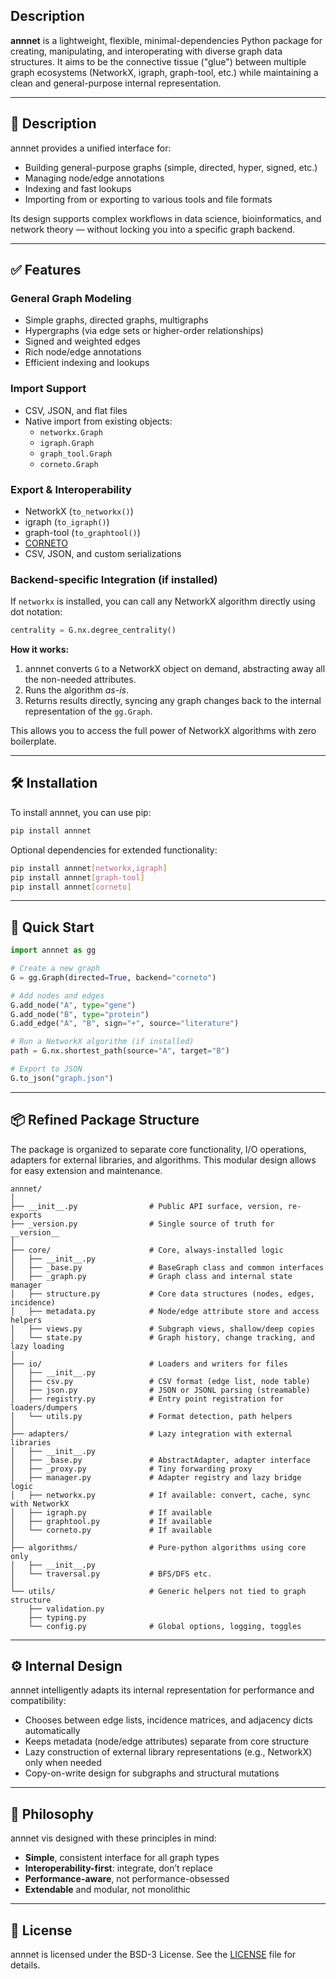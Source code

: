 ## Description

**annnet** is a lightweight, flexible, minimal-dependencies Python package for creating, manipulating, and interoperating with diverse graph data structures. It aims to be the connective tissue ("glue") between multiple graph ecosystems (NetworkX, igraph, graph-tool, etc.) while maintaining a clean and general-purpose internal representation.

---

## 📌 Description

annnet provides a unified interface for:

- Building general-purpose graphs (simple, directed, hyper, signed, etc.)
- Managing node/edge annotations
- Indexing and fast lookups
- Importing from or exporting to various tools and file formats

Its design supports complex workflows in data science, bioinformatics, and network theory — without locking you into a specific graph backend.

---

## ✅ Features

### General Graph Modeling
- Simple graphs, directed graphs, multigraphs
- Hypergraphs (via edge sets or higher-order relationships)
- Signed and weighted edges
- Rich node/edge annotations
- Efficient indexing and lookups

### Import Support
- CSV, JSON, and flat files
- Native import from existing objects:
  - `networkx.Graph`
  - `igraph.Graph`
  - `graph_tool.Graph`
  - `corneto.Graph`

### Export & Interoperability
- NetworkX (`to_networkx()`)
- igraph (`to_igraph()`)
- graph-tool (`to_graphtool()`)
- [CORNETO](https://corneto.org/)
- CSV, JSON, and custom serializations

### Backend-specific Integration (if installed)

If `networkx` is installed, you can call any NetworkX algorithm directly using dot notation:

```python
centrality = G.nx.degree_centrality()
```
**How it works:**

1. annnet converts `G` to a NetworkX object on demand, abstracting away all the non-needed attributes.
2. Runs the algorithm _as-is_.
3. Returns results directly, syncing any graph changes back to the internal representation of the `gg.Graph`.

This allows you to access the full power of NetworkX algorithms with zero boilerplate.

---

## 🛠️ Installation
To install annnet, you can use pip:

```bash
pip install annnet
```

Optional dependencies for extended functionality:

```bash
pip install annnet[networkx,igraph]
pip install annnet[graph-tool]
pip install annnet[corneto]
```

---

## 🚀 Quick Start

```python
import annnet as gg

# Create a new graph
G = gg.Graph(directed=True, backend="corneto")

# Add nodes and edges
G.add_node("A", type="gene")
G.add_node("B", type="protein")
G.add_edge("A", "B", sign="+", source="literature")

# Run a NetworkX algorithm (if installed)
path = G.nx.shortest_path(source="A", target="B")

# Export to JSON
G.to_json("graph.json")
```

---

## 📦 Refined Package Structure
The package is organized to separate core functionality, I/O operations, adapters for external libraries, and algorithms. This modular design allows for easy extension and maintenance.

```
annnet/
│
├── __init__.py                # Public API surface, version, re-exports
├── _version.py                # Single source of truth for __version__
│
├── core/                      # Core, always-installed logic
│   ├── __init__.py
│   ├── _base.py               # BaseGraph class and common interfaces 
│   ├── _graph.py              # Graph class and internal state manager
│   ├── structure.py           # Core data structures (nodes, edges, incidence)
│   ├── metadata.py            # Node/edge attribute store and access helpers
│   ├── views.py               # Subgraph views, shallow/deep copies
│   └── state.py               # Graph history, change tracking, and lazy loading
│
├── io/                        # Loaders and writers for files
│   ├── __init__.py
│   ├── csv.py                 # CSV format (edge list, node table)
│   ├── json.py                # JSON or JSONL parsing (streamable)
│   ├── registry.py            # Entry point registration for loaders/dumpers
│   └── utils.py               # Format detection, path helpers
│
├── adapters/                  # Lazy integration with external libraries
│   ├── __init__.py
│   ├── _base.py               # AbstractAdapter, adapter interface
│   ├── _proxy.py              # Tiny forwarding proxy
│   ├── manager.py             # Adapter registry and lazy bridge logic
│   ├── networkx.py            # If available: convert, cache, sync with NetworkX
│   ├── igraph.py              # If available
│   ├── graphtool.py           # If available
│   └── corneto.py             # If available
│
├── algorithms/                # Pure-python algorithms using core only
│   ├── __init__.py
│   └── traversal.py           # BFS/DFS etc.
│
└── utils/                     # Generic helpers not tied to graph structure
    ├── validation.py
    ├── typing.py
    └── config.py              # Global options, logging, toggles
```

---

## ⚙️ Internal Design
annnet intelligently adapts its internal representation for performance and compatibility:

- Chooses between edge lists, incidence matrices, and adjacency dicts automatically
- Keeps metadata (node/edge attributes) separate from core structure
- Lazy construction of external library representations (e.g., NetworkX) only when needed
- Copy-on-write design for subgraphs and structural mutations

---

## 🧭  Philosophy
annnet vis designed with these principles in mind:

- **Simple**, consistent interface for all graph types
- **Interoperability-first**: integrate, don’t replace
- **Performance-aware**, not performance-obsessed
- **Extendable** and modular, not monolithic

---

## 📜 License
annnet is licensed under the BSD-3 License. See the [LICENSE](LICENSE) file for details.

